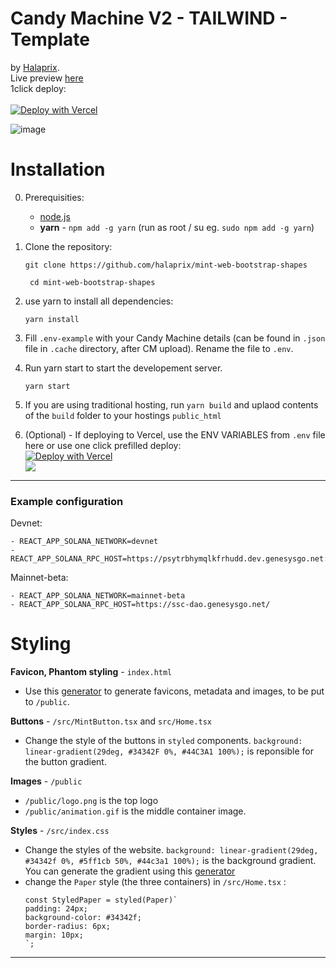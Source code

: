 # Candy Machine V2 - TAILWIND - Template

by [Halaprix](https://twitter.com/halaprix).<br/>Live preview [here](https://vol2.shapes.ltd/)<br/>
1click deploy:<br/><br/>
[![Deploy with Vercel](https://vercel.com/button)](https://vercel.com/new/clone?repository-url=https%3A%2F%2Fgithub.com%2Fhalaprix%2Fshapes-mint-page-v2-tailwind&env=REACT_APP_CANDY_MACHINE_ID,REACT_APP_SOLANA_NETWORK,REACT_APP_SOLANA_RPC_HOST&envDescription=REACT_APP_CANDY_MACHINE_ID%20is%20the%20ID%20of%20your%20Candy%20Machine.%20REACT_APP_SOLANA_NETWORK%20is%20the%20network%20you%20deployed%20your%20CM%20%60devnet%60%20or%20%60mainnet-beta%60%20%20REACT_APP_SOLANA_RPC_HOST%20is%20the%20URL%20of%20the%20RPC%20you%20want%20to%20use%20eg%20%60https%3A%2F%2Fssc-dao.genesysgo.net%2F%20%60&project-name=candy-machine-v2-mint-web&repo-name=candy-machine-v2-mint-web&demo-title=Shapes%20V2&demo-description=Shapes%20VOL2%20mint%20website%20created%20using%20this%20repo.&demo-url=https%3A%2F%2Fvol2.shapes.ltd%2F)

![image](https://user-images.githubusercontent.com/6533433/156351322-08572159-61a5-442a-9dc0-10b90e445c07.png)

# Installation

0. Prerequisities:

   - [node.js](https://nodejs.org/en/download/)
   - **yarn** - `npm add -g yarn` (run as root / su eg. `sudo npm add -g yarn`)

1. Clone the repository:

   `git clone https://github.com/halaprix/mint-web-bootstrap-shapes`

   ` cd mint-web-bootstrap-shapes`

2. use yarn to install all dependencies:

   `yarn install`

3. Fill `.env-example` with your Candy Machine details (can be found in `.json` file in `.cache` directory, after CM upload). Rename the file to `.env`.

4. Run yarn start to start the developement server.

   `yarn start`

5. If you are using traditional hosting, run `yarn build` and uplaod contents of the `build` folder to your hostings `public_html`
6. (Optional) - If deploying to Vercel, use the ENV VARIABLES from `.env` file here or use one click prefilled deploy:<br/>[![Deploy with Vercel](https://vercel.com/button)](https://vercel.com/new/clone?repository-url=https%3A%2F%2Fgithub.com%2Fhalaprix%2Fshapes-mint-page-cm-v2&env=REACT_APP_CANDY_MACHINE_ID,REACT_APP_SOLANA_NETWORK,REACT_APP_SOLANA_RPC_HOST&envDescription=REACT_APP_CANDY_MACHINE_ID%20is%20the%20ID%20of%20your%20Candy%20Machine.%20REACT_APP_SOLANA_NETWORK%20is%20the%20network%20you%20deployed%20your%20CM%20%60devnet%60%20or%20%60mainnet-beta%60%20%20REACT_APP_SOLANA_RPC_HOST%20is%20the%20URL%20of%20the%20RPC%20you%20want%20to%20use%20eg%20%60https%3A%2F%2Fssc-dao.genesysgo.net%2F%20%60&project-name=candy-machine-v2-mint-web&repo-name=candy-machine-v2-mint-web&demo-title=Shapes%20V2&demo-description=Shapes%20VOL2%20mint%20website%20created%20using%20this%20repo.&demo-url=https%3A%2F%2Fvol2.shapes.ltd%2F)
   <br/> ![](https://i.imgur.com/x5mHNxV.png)

---

### Example configuration

Devnet:

```
- REACT_APP_SOLANA_NETWORK=devnet
- REACT_APP_SOLANA_RPC_HOST=https://psytrbhymqlkfrhudd.dev.genesysgo.net:8899/
```

Mainnet-beta:

```
- REACT_APP_SOLANA_NETWORK=mainnet-beta
- REACT_APP_SOLANA_RPC_HOST=https://ssc-dao.genesysgo.net/
```

# Styling

**Favicon, Phantom styling** - `index.html`<br/>

- Use this [generator](https://realfavicongenerator.net/) to generate favicons, metadata and images, to be put to `/public`.

**Buttons** - `/src/MintButton.tsx` and `src/Home.tsx`<br/>

- Change the style of the buttons in `styled` components. `background: linear-gradient(29deg, #34342F 0%, #44C3A1 100%);` is reponsible for the button gradient.

**Images** - `/public`<br/>

- `/public/logo.png` is the top logo
- `/public/animation.gif` is the middle container image.

**Styles** - `/src/index.css`<br/>

- Change the styles of the website. `background: linear-gradient(29deg, #34342f 0%, #5ff1cb 50%, #44c3a1 100%);` is the background gradient. You can generate the gradient using this [generator](https://cssgradient.io/)
- change the `Paper` style (the three containers) in `/src/Home.tsx` :
  ```
  const StyledPaper = styled(Paper)`
  padding: 24px;
  background-color: #34342f;
  border-radius: 6px;
  margin: 10px;
  `;
  ```

---
